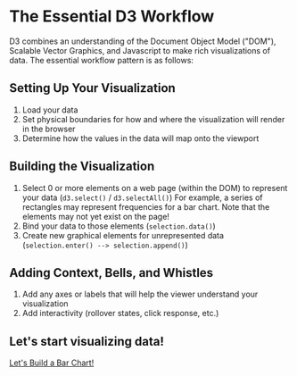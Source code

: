 
# The Essential D3 Workflow

D3 combines an understanding of the Document Object Model ("DOM"), Scalable Vector Graphics, and Javascript to make rich visualizations of data. The essential workflow pattern is as follows:

## Setting Up Your Visualization

1. Load your data
2. Set physical boundaries for how and where the visualization will render in the browser
3. Determine how the values in the data will map onto the viewport

## Building the Visualization

1. Select 0 or more elements on a web page (within the DOM) to represent your data (`d3.select()` / `d3.selectAll()`)
    For example, a series of rectangles may represent frequencies for a bar chart. Note that the elements may not yet exist on the page!
2. Bind your data to those elements (`selection.data()`)
3. Create new graphical elements for unrepresented data (`selection.enter() --> selection.append()`)

## Adding Context, Bells, and Whistles

1. Add any axes or labels that will help the viewer understand your visualization
2. Add interactivity (rollover states, click response, etc.)

## Let's start visualizing data!

[Let's Build a Bar Chart!](build_bar_chart.md)
